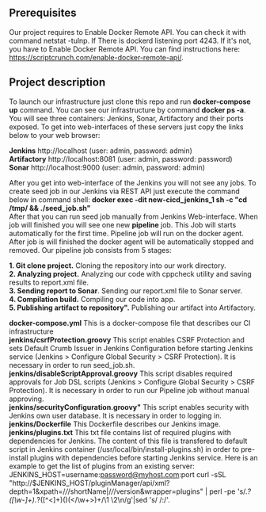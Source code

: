 ## Prerequisites
Our project requires to Enable Docker Remote API. You can check it with command netstat -tulnp. If There
is dockerd listening port 4243. If it's not, you have to Enable Docker Remote API. You can find instructions here: https://scriptcrunch.com/enable-docker-remote-api/.

## Project description
To launch our infrastructure just clone this repo and run **docker-compose up** command. You can see our infrastructure by command **docker ps -a**. You will see three containers: Jenkins, Sonar, Artifactory and their ports exposed. To get into web-interfaces of these servers just copy the links below to your web browser:

**Jenkins** 		http://localhost	(user: admin, password: admin)  
**Artifactory**		http://localhost:8081	(user: admin, password: password)  
**Sonar** 		http://localhost:9000	(user: admin, password: admin)

After you get into web-interface of the Jenkins you will not see any jobs. To create seed job in our Jenkins via REST API just execute the command below in command shell:
**docker exec -dit new-cicd_jenkins_1 sh -c "cd /tmp/ && ./seed_job.sh"**  
After that you can run seed job manually from Jenkins Web-interface. When job will finished you will see one new **pipeline** job. This Job will starts automatically for the first time. Pipeline job will run on the docker agent. After job is will finished the docker agent will be automatically stopped and removed.
Our pipeline job consists from 5 stages:

**1. Git clone project.** Cloning the repository into our work directory.  
**2. Analyzing project.** Analyzing our code with cppcheck utility and saving results to report.xml file.  
**3. Sending report to Sonar**. Sending our report.xml file to Sonar server.  
**4. Compilation build.** Compiling our code into app.  
**5. Publishing artifact to repository".** Publishing our artifact into Artifactory.  
  
**docker-compose.yml** This is a docker-compose file that describes our CI infrastructure  
**jenkins/csrfProtection.groovy** This script enables CSRF Protection and sets Default Crumb Issuer in Jenkins Configuration before starting Jenkins service (Jenkins > Configure Global Security > CSRF Protection). It is necessary in order to run seed_job.sh.  
**jenkins/disableScriptApproval.groovy** This script disables required approvals for Job DSL scripts (Jenkins > Configure Global Security > CSRF Protection). It is necessary in order to run our Pipeline job without manual approving.  
**jenkins/securityConfiguration.groovy"** This script enables security with Jenkins own user database. It is necessary in order to logging in.  
**jenkins/Dockerfile** This Dockerfile describes our Jenkins image.  
**jenkins/plugins.txt** This txt file contains list of required plugins with dependencies for Jenkins. The content of this file is transfered to default script in Jenkins container (/usr/local/bin/install-plugins.sh) in order to pre-install plugins with dependencies before starting Jenkins service. Here is an example to get the list of plugins from an existing server: JENKINS_HOST=username:password@myhost.com:port
curl -sSL "http://$JENKINS_HOST/pluginManager/api/xml?depth=1&xpath=/*/*/shortName|/*/*/version&wrapper=plugins" | perl -pe 's/.*?<shortName>([\w-]+).*?<version>([^<]+)()(<\/\w+>)+/\1 \2\n/g'|sed 's/ /:/'.  

